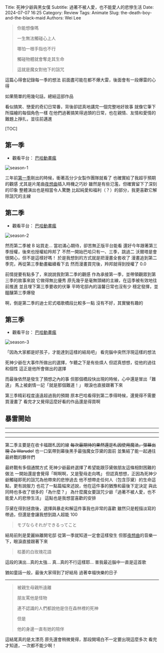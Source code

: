 Title: 死神少爺與黑女僕
Subtitle: 過著不被人愛，也不能愛人的悲慘生活
Date: 2024-07-07 16:25
Category: Review
Tags: Animate
Slug: the-death-boy-and-the-black-maid
Authors: Wei Lee

> 你能想像嗎
>
> 一生無法觸碰心上人
>
> 哪怕一根手指也不行
>
> 觸碰物體就會奪走其生命
>
> 這就是魔女對他下的詛咒

<!--more-->

這篇心得會記錄每一季的想法
前面盡可能在都不爆大雷，後面會有一段爆雷的心得

如果簡單的用幾句話，總結這部作品

看似搞笑、戀愛的奇幻日常番，背後卻認真地講完一個完整地好故事
就像它筆下所描繪的每個角色一樣
在他們過著搞笑得過頭的日常，也在親情、友情和愛情的難題上掙扎，並往前邁進

[TOC]

## 第一季
* 觀看平台： [巴哈動畫瘋](https://ani.gamer.com.tw/animeVideo.php?sn=23376)

![season-1](/images/post-images/2024-the-death-boy-and-the-black-maid/season-1.png)

三年前[第一季]({filename}/posts/review/2022/1-what-i-watch-in-2021-summer.md#_4)剛出的時候，衝著高分少女製作團隊就看了
也確實給了我超乎預期的觀感
尤其是片尾曲[夜想曲](https://www.youtube.com/watch?v=Ql6ouR2NqN0)插入時機之巧妙
雖然是有些氾濫，但確實留下了深刻的印象
整體演出也是相當令人驚艷
比起純愛和福利（？）的部分，我更喜歡它解除詛咒的主線

## 第二季
* 觀看平台： [巴哈動畫瘋](https://ani.gamer.com.tw/animeVideo.php?sn=38290)

![season-2](/images/post-images/2024-the-death-boy-and-the-black-maid/season-2.png)

然而第二季被 B 站買走...
當初滿心期待，卻苦無正版平台能看
還好今年跟著第三季授權，後來也授權給羚邦了
不然一開始巴哈只有一、三季，跳過二
沃爾塔是會很開心，但不是這樣好嗎！
於是我想到的方式就是把漫畫全套收了
漫畫追到第二季完，再從第三季動畫繼續看下去
然而漫畫買完後，羚邦就得到授權了 0.0

前情提要有點多了，來說說我對第二季的觀感
作為承接第一季，並帶領觀眾到第三季的故事來說
它做得無比優秀
原先幾乎是毫無頭緒的主線，在這季被有效地往前推進
並且埋下第三季要收的伏筆
平時宅邸內的溫馨日常也沒有少
穩定發揮，並醞釀第三季爆發

啊，倒是第二季的迪士尼式唱歌橋段比較多一點
沒有不好，其實蠻有趣的

## 第三季
* 觀看平台： [巴哈動畫瘋](https://ani.gamer.com.tw/animeVideo.php?sn=37908)

![season-3](/images/post-images/2024-the-death-boy-and-the-black-maid/season-3.png)

「因為大家都是好孩子，才能達到這樣的結局吧」
看完腦中突然浮現這樣的想法

死神少爺在大事件所做出的選擇，乍聽之下是有些煩人
但認真想想，從他的過往和個性
這正是他所會做出的選擇

而最後依然是發生了預想之內的事
但那個橋段快出現的時候，心中還是冒出「難道」
馬上被劇情一記「就是那個難道！」
眼淚也直接跟著下來

第三季精彩程度遠遠超過我的預期
原本巴哈看得到第二季得時候，還覺得不需要買漫畫了
看完才又覺得這麼好看的作品還是得買啊

## 暴雷開始

---

---

---

第二季主要是在收卡福跟札因的線
~~每次最期待的果然還是札因使用魔法，彈幕出現 Za Warudo!~~
也一口氣帶到幕後黑手最強魔女莎黛的面前
並集結了能一起通往最終戰的夥伴們

最終戰有多個通關方式
死神少爺最終選擇了希望能跟莎黛做朋友這條相對困難的做法
一開始還是會覺得「啊啊啊，又是聖母走向嗎」
但認真想想，正因為死神少爺觸碰即死的詛咒為他帶來的悲慘過去
他不想帶走任何人（包含莎黛）的生命這點，更有說服力
也花了一點篇幅來述說，他在這件事的猶豫和最後下定決定
與此同時也多收了很多的「為什麼？」
為什麼魔女要詛咒少爺「過著不被人愛，也不能愛人的悲慘生活」
這點也是我想當喜歡的安排

莎黛在得到拯救後，選擇與暴走和解這件事我也非常的喜歡
雖然只是輕描淡寫的帶過，但還是會讓我想到路人超能 100

> モブならそれができるってこと

結局前則是愛麗絲離開宅邸
從第一季就知道一定會這樣發生
但那[夜想曲](https://www.youtube.com/watch?v=Ql6ouR2NqN0)的音樂一下，眼淚直接跟著下來

> 枯萎的白玫瑰花語

這段的演出...真的太強...
真...真的不行這樣耶...
害我最近腦中一直是這首歌

猶如童話一般，最後大家得到了好結局
過著幸福快樂的日子

---

> 被親生母親所遠離
>
> 朋友罵他是怪物
>
> 連不認識的人們都說他是住在森林裡的死神
>
> 但是
>
> 他的身邊一直有她的陪伴

這結尾真的是太漂亮
原先還會稍微覺得，那段開場白不一定要出現這麼多次
看完才知道，一次都不能少啊！
